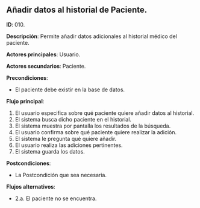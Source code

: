 ## Añadir datos al historial de Paciente.

**ID**: 010.

**Descripción**: Permite añadir datos adicionales al historial médico del paciente.

**Actores principales**: Usuario.

**Actores secundarios**: Paciente.

**Precondiciones**:

- El paciente debe existir en la base de datos.

**Flujo principal**:

1. El usuario especifica sobre qué paciente quiere añadir datos al historial.
2. El sistema busca dicho paciente en el historial.
3. El sistema muestra por pantalla los resultados de la búsqueda.
4. El usuario confirma sobre qué paciente quiere realizar la adición.
5. El sistema le pregunta qué quiere añadir.
6. El usuario realiza las adiciones pertinentes.
7. El sistema guarda los datos.

**Postcondiciones**:

- La Postcondición que sea necesaria.

**Flujos alternativos**:

- 2.a. El paciente no se encuentra.
